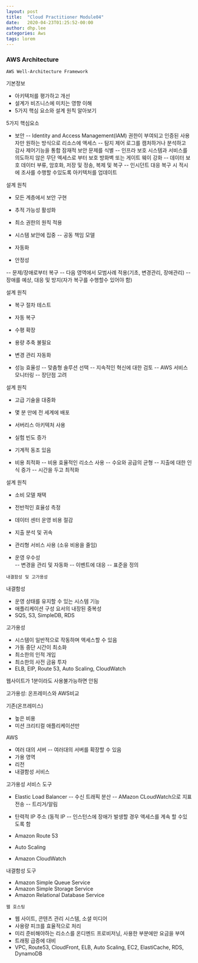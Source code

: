 ```yaml
---
layout: post
title:  "Cloud Practitioner Module04"
date:   2020-04-23T01:25:52-00:00
author: dhp.lee
categories: Aws
tags: lorem
---
```


### AWS Architecture

`AWS Well-Architecture Framework`

기본정보 
- 아키텍처를 평가하고 개선
- 설계가 비즈니스에 미치는 영향 이해
- 5가지 핵심 요소와 설계 원칙 알아보기

5가지 핵심요소
- 보안
-- Identity and Access Management(IAM)
권한이 부여되고 인증된 사용자만 원하는 방식으로 리소스에 액세스
-- 탐지 제어
로그를 캠처하거나 분석하고 감사 제어기능을 통합
잠재적 보안 문제를 식별
-- 인프라 보호
시스템과 서비스를 의도하지 않은 무단 엑세스로 부터 보호
방화벽 또는 게이트 웨이 강화
-- 데이터 보호
데이터 부류, 암호화, 저장 및 정송, 복제 및 복구
-- 인시던트 대응
복구 시 적시에 조사를 수행할 수있도록 아키텍처를 업데이트

설계 원칙
- 모든 계층에서 보안 구현
- 추적 가능성 활성화
- 최소 권한의 원칙 적용
- 시스템 보안에 집중
-- 공동 책임 모델 
- 자동화

- 안정성

-- 문제/장애로부터 복구
-- 다음 영역에서 모범사례 적용(기초, 변경관리, 장애관리)
-- 장애를 예상, 대응 및 방지(자가 복구를 수행할수 있어야 함)

설계 원칙
- 복구 절차 테스트
- 자동 복구
- 수평 확장
- 용량 추축 불필요
- 변경 관리 자동화

- 성능 효율성
-- 맞춤형 솔루션 선택
-- 지속적인 혁신에 대한 검토
-- AWS 서비스 모니터링
-- 장단점 고려

설계 원칙
- 고급 기술을 대중화
- 몇 분 만에 전 세계에 배포
- 서버리스 아키텍처 사용
- 실험 빈도 증가
- 기계적 동조 있음

- 비용 최적화
-- 비용 효율적인 리소스 사용
-- 수요와 공급의 균형
-- 지출에 대한 인식 증가
-- 시간을 두고 최적화

설계 원칙
- 소비 모델 채택
- 전반적인 효율성 측정
- 데이터 센터 운영 비용 절감
- 지출 분석 및 귀속
- 관리형 서비스 사용 (소유 비용을 줄임)

- 운영 우수성  
-- 변경을 관리 및 자동화
-- 이벤트에 대응
-- 표준을 정의

`내결함성 및 고가용성`

내결함성
- 운영 상태를 유지할 수 있는 시스템 기능
- 애플리케이션 구성 요서의 내장된 중복성 
- SQS, S3, SimpleDB, RDS

고가용성
- 시스템이 일반적으로 작동하며 액세스할 수 있음
- 가동 중단 시간이 최소화
- 최소한의 인적 개입
- 최소한의 사전 금융 투자
- ELB, EIP, Route 53, Auto Scaling, CloudWatch

웹사이트가 1분이라도 사용불가능하면 안됨

고가용성: 온프레미스와 AWS비교

기존(온프레미스)
- 높은 비용
- 미션 크리티컬 애플리케이션만

AWS
- 여러 대의 서버
-- 여러대의 서버를 확장할 수 있음
- 가용 영역
- 리전
- 내결함성 서비스

고가용성 서비스 도구
- Elastic Load Balancer
-- 수신 트래픽 분산
-- AMazon CLoudWatch으로 지표 전송
-- 트리거/알림

- 탄력적 IP 주소 (동적 IP
-- 인스턴스에 장애가 발생할 경우 액세스를 계속 할 수있도록 함
- Amazon Route 53
- Auto Scaling
- Amazon CloudWatch

내결함성 도구
- Amazon Simple Queue Service
- Amazon Simple Storage Service
- Amazon Relational Database Service

`웹 호스팅`
- 웹 사이트, 콘텐츠 관리 시스템, 소셜 미디어
- 사용량 피크를 효율적으로 처리
- 미리 준비해야하는 리소스를 온디멘드 프로비저닝, 사용한 부분에만 요금을 부여
- 트래핑 급증에 대비
- VPC, Route53, CloudFront, ELB, Auto Scaling, EC2, ElastiCache, RDS, DynamoDB
